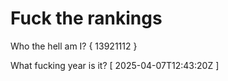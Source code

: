 # Fuck the rankings

Who the hell am I?
{ 13921112 }

What fucking year is it?
[ 2025-04-07T12:43:20Z ]
